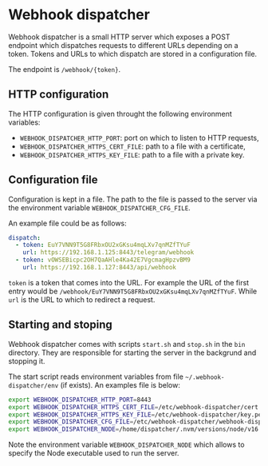 # Webhook dispatcher

Webhook dispatcher is a small HTTP server which exposes a POST endpoint which dispatches requests to different URLs depending on a token. Tokens and URLs to which dispatch are stored in a configuration file.

The endpoint is `/webhook/{token}`.

## HTTP configuration

The HTTP configuration is given throught the following environment variables:
* `WEBHOOK_DISPATCHER_HTTP_PORT`: port on which to listen to HTTP requests,
* `WEBHOOK_DISPATCHER_HTTPS_CERT_FILE`: path to a file with a certificate,
* `WEBHOOK_DISPATCHER_HTTPS_KEY_FILE`: path to a file with a private key.

## Configuration file

Configuration is kept in a file. The path to the file is passed to the server via the environment variable `WEBHOOK_DISPATCHER_CFG_FILE`.

An example file could be as follows:
```yaml
dispatch:
  - token: EuY7VNN9T5G8FRbxOU2xGKsu4mqLXv7qnMZfTYuF
    url: https://192.168.1.125:8443/telegram/webhook
  - token: vOWSEBicpc2OH7QaAHle4Ka42E7VgcmagHpzvBM9
    url: https://192.168.1.127:8443/api/webhook
```

`token` is a token that comes into the URL. For example the URL of the first entry would be `/webhook/EuY7VNN9T5G8FRbxOU2xGKsu4mqLXv7qnMZfTYuF`. While `url` is the URL to which to redirect a request.

## Starting and stoping

Webhook dispatcher comes with scripts `start.sh` and `stop.sh` in the `bin` directory. They are responsible for starting the server in the backgrund and stopping it.

The start script reads environment variables from file `~/.webhook-dispatcher/env` (if exists). An examples 
file is below:

```bash
export WEBHOOK_DISPATCHER_HTTP_PORT=8443
export WEBHOOK_DISPATCHER_HTTPS_CERT_FILE=/etc/webhook-dispatcher/cert.pem
export WEBHOOK_DISPATCHER_HTTPS_KEY_FILE=/etc/webhook-dispatcher/key.pem
export WEBHOOK_DISPATCHER_CFG_FILE=/etc/webhook-dispatcher/webhook-dispatcher.cfg.yml
export WEBHOOK_DISPATCHER_NODE=/home/dispatcher/.nvm/versions/node/v16.13.2/bin/node
```

Note the environment variable `WEBHOOK_DISPATCHER_NODE` which allows to specify the Node executable used to run the server.